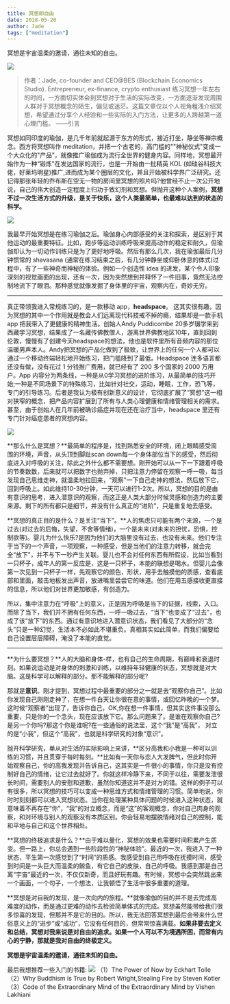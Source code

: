 ```yaml
---
title: 冥想即自由
date: 2018-05-20
author: Jade
tags: ["meditation"]
---
```

冥想是宇宙温柔的邀请，通往未知的自由。
<!--more-->
![](https://cosmosrepair-1257028016.cos.ap-beijing.myqcloud.com/2019-06-20-%E6%9C%AA%E5%91%BD%E5%90%8D.png)
> 作者：Jade, co-founder and CEO@BES (Blockchain Economics Studio). Entrepreneur, ex-finance, crypto enthusiast
练习冥想一年左右的时间，一方面切实体会到冥想对于生活的实际改变，一方面逐渐发现周围人群对于冥想概念的陌生，偏见或迷茫。这篇文章仅以个人视角粗浅介绍冥想，希望通过分享个人经验和一些实际的入门方法，让更多的人跨越第一道心理门槛。
——引言

冥想如同印度的瑜伽，是几千年前就起源于东方的形式，接近打坐，静坐等禅宗概念。西方将冥想叫作 meditation，并把一个古老的，高门槛的""神秘仪式"变成一个大众化的"产品”，就像推广瑜伽成为流行全世界的健身内容。同样地，冥想最开始作为一种“锻炼"在发达国家的流行，也是一开始由一批精英 KOL (如硅谷科技大佬，好莱坞明星)推广,进而成为某个圈层的文化，并且开始被科学界广泛研究。还记得那张年轻的乔布斯在空无一物的房间里冥想的照片吗?他曾经不止一次公开地说，自己的伟大创造一定程度上归功于致幻剂和冥想。但抛开这种个人案例，**冥想不过一次生活方式的升级，是关于快乐，这个人类最简单，也最难以达到的状态的科学。**

![](https://cosmosrepair-1257028016.cos.ap-beijing.myqcloud.com/2019-06-20-%E6%9C%AA%E5%91%BD%E5%90%8D-1.png)

我最早开始冥想是在练习瑜伽之后。瑜伽身心内部感受的关注和探索，是区别于其他运动的最重要特征。比如，跑步等运动训练呼吸来提高动作的稳定和耐久，但瑜伽却认为一切动作训练只是为了更好地呼吸。然后有那么几次，我在瑜伽最后几分钟惯常的 shavasana (通常在练习结束之后，有几分钟静坐或仰卧休息的体式)过程中，有了一些神奇而神秘的体验。例如一个创造性 idea 的进发，某个令人印象深刻的视觉画面的出现，还有一次，因为突然想到并释怀了一件旧事，竟然无法控制地流下了眼泪。那种感觉就像发掘了身体里的宇宙，观察内在，奇妙无穷。

- - - - - 

真正带领我进入常规练习的，是一款移动 app，**headspace**。 这其实很有趣，因为冥想的其中一个作用就是教会人们远离现代科技戒不掉的瘾，结果却是一款手机 app 把我带入了更健康的精神生活。创始人Andy Puddicombe 20多岁辍学来到西藏学习冥想，结果成了一名藏传佛教僧人，游离世界佛教地区10年，直到回到伦敦，慢慢有了创建今天headspace的想法，他也是软件里所有音频内容的那位温暖男声本人。Andy把冥想的产品化做到了极致，让世界上的任何一个人都可以通过一个移动终端轻松地开始练习，把门槛降到了最低。Headspace 连多语言都还没有做，没有花过 1 分钱推广费用，就已经有了 200 多个国家的 2000 万用户。App 内容分为两条线，一种是从0学习冥想的进阶练习，从最简单的技巧开始;一种是不同场景下的特殊练习，比如针对社交，运动，睡眠，工作，恐飞等，专门的引导练习。后者是我认为极有创新意义的设计，它彻底扩展了“冥想"这一相对狭窄的概念，把产品内容扩展到了所有与人类心理健康和情绪管理相关的需求。甚至，由于创始人在几年前被确诊癌症并现在还在治疗当中，headspace 里还有专门针对癌症患者的冥想内容。

![](https://cosmosrepair-1257028016.cos.ap-beijing.myqcloud.com/2019-06-20-%E6%9C%AA%E5%91%BD%E5%90%8D-2.png)

**那么什么是冥想？**最简单的程序是，找到熟悉安全的环境，闭上眼睛感受周围的环境，声音，从头顶到脚趾scan down每一个身体部位当下的感受，然后彻底进入对呼吸的关注，除此之外什么都不需要想。刚开始可以从一下一下跟着呼吸的节奏数数，后来就可以把数字也抛弃掉，只把注意力停留在观察一呼一吸，每当发现自己思维走神，就温柔地拉回来，“观察"一下自己走神的想法，然后放下它，回到呼吸上。如此维持10-30分钟，一天可以进行1-2次。所以，冥想的目的是由有意识的思考，进入潜意识的观察，而这正是人类大部分时候灵感和创造力的主要来源。剩下的所有都只是细节，并没有什么真正的“进阶”，只是重复地去感受。

**冥想的真正目的是什么？是关注“当下”。**人的焦虑只可能有两个来源，一个是过去(对过去的后悔，失望，不舍等情绪)，一个是未来(对未来的担忧，恐惧，控制欲等)。婴儿为什么快乐?是因为他们的大脑里没有过去，也没有未来。他们专注于当下的一个声音，一项观察，一种感受，但是当他们的注意力转移，就会完全“放下"，并不与下一秒产生关联。婴儿也不会对任何东西有所假设，比如当看到一只杯子，成年人的第一反应是，这是一只杯子，本能的联想是喝水。但婴儿会像第一次见到一只杯子一样，先观察它的颜色，形状，用手去触摸他的质感，查看底部和里面，敲击地板发出声音，放进嘴里尝尝它的味道。他们在用五感接收更直接的信息，所以他们对世界更加敏感，有创造力。

所以，集中注意力在“呼吸”上的意义，正是因为呼吸是当下的证据，线索，入口。而除了当下，我们并不拥有任何东西，一呼一吸过去，“当下”也变成了“过去”，也成了该“放下”的东西。通过有意识地进入潜意识状态，我们看见了大部分的“念头”只是一种幻觉，生活本不必如此不堪重负。真相其实如此简单，而我们偏要给自己设置层层障碍，淹没了本能的直觉。

- - - - - 

**为什么要冥想？**人的大脑和身体-样，也有自己的生命周期，有巅峰和衰退时刻。如果说运动是对身体的刺激和训练，以维持年轻健康的状态，冥想就是对大脑。这是科学可以解释的部分。那不能解释的部分呢?

那就是**意识**。刚才提到，冥想过程中最重要的部分之一就是去“观察你自己”。比如你发现自己刚刚走神了，在想一件白天让你很在意的事情，或回忆昨晚的一个梦。这时候“观察者”出现了，告诉你自己，OK,你在想一件事情，但其实这件事没那么重要，只是你的一个念头，现在应该放下它。那么问题来了。是谁在观察你自己?是另一个你吗?那这个你是谁呢?在一些通俗的说法里，这个“我”是“高我”， 对立的是“小我”，但这个“高我”，也就是科学研究的对象“意识”。

抛开科学研究，单从对生活的实际影响上来讲，**区分高我和小我是一种可以训练的习惯，并且贯穿于每时每刻。**比如有一天你与恋人大发脾气，但此时你开始观察自己，你的高我发现并告诉自己，这其实是一件很小的事情，你只是没有控制好自己的情绪，让它过去就好了。你就这样冷静下来，不同于以往，需要发泄很长时间，需要别人的安慰和道歉，虽然你知道这并不是对方的错。这样的例子可以有很多，所以冥想的技巧可以变成一种思维方式和情绪管理的习惯。简单地说，你时时刻刻都可以进入冥想状态。当你在处理某种具体问题的时候进入这种状态，就意味着不再存在“你”，“我”的对立概念，而是“这”的客观概念，你对自己肉身的观察，和对环境与别人的观察没有本质区别。你会轻易地摆脱情绪对自己的控制，能和平地与自己和这个世界相处。

**冥想的终极追求是什么？**由于难以量化，冥想的效果也需要时间积累产生质变。但一路上，你总会遇到一些阶段性的“神秘体验”。最近的一次，我进入了一种状态，平生第一次感觉到了“时间”的质感。我感受到自己用呼吸在抚摸时间，感受到时间是一头巨大而温柔的鲸鱼，有它自己的皮肤，自己的呼吸。我感到那是自己离“宇宙”最近的一次，不仅仅新奇，而且好玩有趣。有时候，冥想中会突然跳出来一个画面，一个句子，一个想法，让我顿悟了生活中很多重要的道理。

**冥想是对自我的发现，是一次向内的旅程。**就像瑜伽的目的并不是去完成高难度的动作，而是通过更难的动作去检验简单体式的完成。冥想虽然能带给我们很多惊喜的发现，但那并不是它的目的。所以，我无法回答冥想到最后会带来什么世俗意义上的“进步”或“成功”，它没有任何目的，但常常惊喜满载。**如果非要去定义和总结，冥想对我来说是对自由的追求。如果一个人可以不为境遇所困，而常有内心的宁静，那就是我对自由的终极定义。**

**冥想是宇宙温柔的邀请，通往未知的自由。**

最后我想推荐一些入门的书籍:
![](https://cosmosrepair-1257028016.cos.ap-beijing.myqcloud.com/2019-06-20-%E6%9C%AA%E5%91%BD%E5%90%8D-3.png)
（1）The Power of Now by Eckhart Tolle
（2）Why Buddhism is True by Robert Wright,Stealing Fire by Steven Kotler
（3）Code of the Extraordinary Mind of the Extraordinary Mind by Vishen Lakhiani